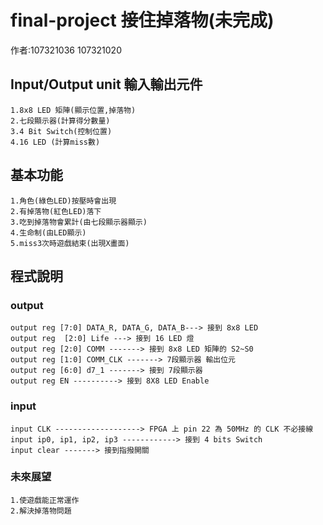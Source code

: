 # final-project 接住掉落物(未完成)
作者:107321036 107321020

## Input/Output unit 輸入輸出元件
    1.8x8 LED 矩陣(顯示位置,掉落物)
    2.七段顯示器(計算得分數量)
    3.4 Bit Switch(控制位置)
    4.16 LED (計算miss數)
    
## 基本功能
    1.角色(綠色LED)按壓時會出現
    2.有掉落物(紅色LED)落下
    3.吃到掉落物會累計(由七段顯示器顯示)
    4.生命制(由LED顯示)
    5.miss3次時遊戲結束(出現X畫面)
## 程式說明
### output
    output reg [7:0] DATA_R, DATA_G, DATA_B---> 接到 8x8 LED
    output reg  [2:0] Life ---> 接到 16 LED 燈
    output reg [2:0] COMM -------> 接到 8x8 LED 矩陣的 S2~S0 
    output reg [1:0] COMM_CLK -------> 7段顯示器 輸出位元
    output reg [6:0] d7_1 -------> 接到 7段顯示器
    output reg EN ----------> 接到 8X8 LED Enable
### input
    input CLK -------------------> FPGA 上 pin 22 為 50MHz 的 CLK 不必接線 
    input ip0, ip1, ip2, ip3 ------------> 接到 4 bits Switch
    input clear -------> 接到指撥開關
### 未來展望
    1.使遊戲能正常運作
    2.解決掉落物問題
